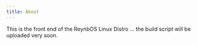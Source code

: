 ```yaml
---
title: About
---
```


This is the front end of the ReynbOS Linux Distro ... the build script will be uploaded very soon.